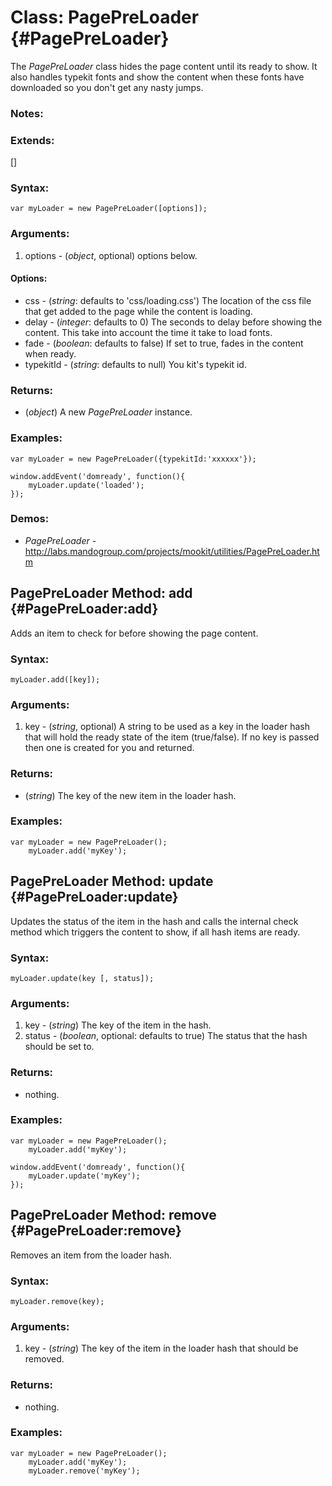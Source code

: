 Class: PagePreLoader {#PagePreLoader}
=============================

The *PagePreLoader* class hides the page content until its ready to show. It also handles typekit fonts and show the content when these fonts have downloaded so you don't get any nasty jumps.

### Notes:


### Extends:

[]

### Syntax:

	var myLoader = new PagePreLoader([options]);

### Arguments:

1. options   - (*object*, optional) options below.

#### Options:

* css     		- (*string*: defaults to 'css/loading.css') The location of the css file that get added to the page while the content is loading.
* delay        	- (*integer*: defaults to 0) The seconds to delay before showing the content. This take into account the time it take to load fonts.
* fade     		- (*boolean*: defaults to false) If set to true, fades in the content when ready.
* typekitId     - (*string*: defaults to null) You kit's typekit id.

### Returns:

* (*object*) A new *PagePreLoader* instance.


### Examples:

	var myLoader = new PagePreLoader({typekitId:'xxxxxx'});
	
	window.addEvent('domready', function(){
		myLoader.update('loaded');
	});

### Demos:

- *PagePreLoader* - <http://labs.mandogroup.com/projects/mookit/utilities/PagePreLoader.htm>



PagePreLoader Method: add {#PagePreLoader:add}
----------------------------------------------------

Adds an item to check for before showing the page content.

### Syntax:

	myLoader.add([key]);

### Arguments:

1. key - (*string*, optional) A string to be used as a key in the loader hash that will hold the ready state of the item (true/false). If no key is passed then one is created for you and returned.

### Returns:

* (*string*) The key of the new item in the loader hash.

### Examples:

	var myLoader = new PagePreLoader();
		myLoader.add('myKey');



PagePreLoader Method: update {#PagePreLoader:update}
----------------------------------------------------

Updates the status of the item in the hash and calls the internal check method which triggers the content to show, if all hash items are ready.

### Syntax:

	myLoader.update(key [, status]);

### Arguments:

1. key - (*string*) The key of the item in the hash.
2. status - (*boolean*, optional: defaults to true) The status that the hash should be set to.

### Returns:

* nothing.

### Examples:

	var myLoader = new PagePreLoader();
		myLoader.add('myKey');
	
	window.addEvent('domready', function(){
		myLoader.update('myKey');
	});



PagePreLoader Method: remove {#PagePreLoader:remove}
----------------------------------------------------

Removes an item from the loader hash.

### Syntax:

	myLoader.remove(key);

### Arguments:

1. key - (*string*) The key of the item in the loader hash that should be removed.

### Returns:

* nothing.

### Examples:

	var myLoader = new PagePreLoader();
		myLoader.add('myKey');
		myLoader.remove('myKey');





